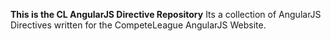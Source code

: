 **This is the CL AngularJS Directive Repository**
Its a collection of AngularJS Directives written for the CompeteLeague AngularJS Website.
